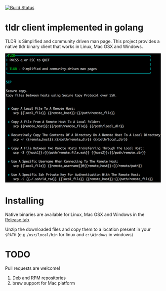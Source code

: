 [![Build Status](https://travis-ci.org/anoopengineer/tldr.svg?branch=master)](https://travis-ci.org/anoopengineer/tldr)

# tldr client implemented in golang #
TLDR is Simplified and community driven man page. This project provides a native tldr binary client that works in Linux, Mac OSX and Windows.

![Screenshot of TLDR](screenshots/tldr-screenshot.png)

# Installing #
Native binaries are available for Linux, Mac OSX and Windows in the [Release tab](https://github.com/anoopengineer/tldr/releases).

Unzip the downloaded files and copy them to a location present in your `$PATH` (e.g `/usr/local/bin` for linux and `c:\Windows` in windows)

# TODO #

Pull requests are welcome!

1. Deb and RPM repositories
1. brew support for Mac platform

